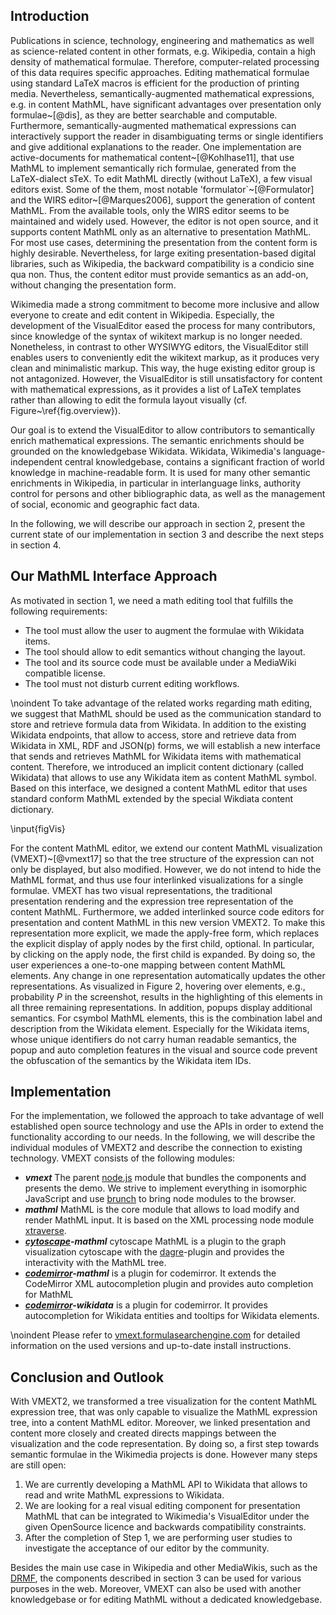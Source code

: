 ## Introduction

Publications in science, technology, engineering and mathematics as well as science-related content in other formats, e.g. Wikipedia, contain a high density of mathematical formulae.
Therefore, computer-related processing of this data requires specific approaches.
Editing mathematical formulae using standard LaTeX macros is efficient for the production of printing media. Nevertheless, semantically-augmented mathematical expressions, e.g. in content MathML, have significant advantages over presentation only formulae~[@dis], as they are better searchable and computable.  Furthermore, semantically-augmented mathematical expressions can interactively support the reader in disambiguating terms or single identifiers and give additional explanations to the reader.
One implementation are active-documents for mathematical content~[@Kohlhase11], that use MathML to implement semantically rich formulae, generated from the LaTeX-dialect sTeX.
To edit MathML directly (without LaTeX), a few visual editors exist.
Some of the them, most notable 'formulator`~[@Formulator] and the WIRS editor~[@Marques2006], support the generation of content MathML.
From the available tools, only the WIRS editor seems to be maintained and widely used.
However, the editor is not open source, and it supports content MathML only as an alternative to presentation MathML.
For most use cases, determining the presentation from the content form is highly desirable.
Nevertheless, for large exiting presentation-based digital libraries, such as Wikipedia, the backward compatibility is a condicio sine qua non.
Thus, the content editor must provide semantics as an add-on, without changing the presentation form.


Wikimedia made a strong commitment to become more inclusive and allow everyone to create and edit content in Wikipedia.
Especially, the development of the VisualEditor eased the process for many contributors, since knowledge of the syntax of wikitext markup is no longer needed.
Nonetheless, in contrast to other WYSIWYG editors, the VisualEditor still enables users to  conveniently edit the wikitext markup, as it produces very clean and minimalistic markup.
This way, the huge existing editor group is not antagonized.
However, the VisualEditor is still unsatisfactory for content with mathematical expressions, as it provides a list of LaTeX templates rather than allowing to edit the formula layout visually (cf. Figure~\ref{fig.overview}).

Our goal is to extend the VisualEditor to allow contributors to semantically enrich mathematical expressions.
The semantic enrichments should be grounded on the knowledgebase Wikidata.
Wikidata, Wikimedia's language-independent central knowledgebase, contains a significant fraction of world knowledge in machine-readable form. It is used for many other semantic enrichments in Wikipedia, in particular in interlanguage links, authority control for persons and other bibliographic data, as well as the management of social, economic and geographic fact data.

 
In the following, we will describe our approach in section 2, present the current state of our implementation in section 3 and describe the next steps in section 4.

## Our MathML Interface Approach

As motivated in section 1, we need a math editing tool that fulfills the following requirements:
                              
  * The tool must allow the user to augment the formulae with Wikidata items.
  * The tool should allow to edit semantics without changing the layout.
  * The tool and its source code must be available under a MediaWiki compatible license.
  * The tool must not disturb current editing workflows.

  
\noindent To take advantage of the related works regarding math editing, we suggest that MathML should be used as the communication standard to store and retrieve formula data from Wikidata.
In addition to the existing Wikidata endpoints, that allow to access, store and retrieve data from Wikidata in XML, RDF and JSON(p) forms, we will establish a new interface that sends and retrieves MathML for Wikidata items with mathematical content.
Therefore, we introduced an implicit content dictionary (called Wikidata) that allows to use any Wikidata item as content MathML symbol.
Based on this interface, we designed a content MathML editor that uses standard conform MathML extended by the special Wikdiata content dictionary.

\input{figVis}


For the content MathML editor, we extend our content MathML visualization (VMEXT)~[@vmext17] so that the tree structure of the expression can not only be displayed, but also modified.
However, we do not intend to hide the MathML format, and thus use four interlinked visualizations for a single formulae.
VMEXT has two visual representations, the traditional presentation rendering and the expression tree representation of the content MathML.
Furthermore, we added interlinked source code editors for presentation and content MathML in  this new version VMEXT2.
To make this representation more explicit, we made the apply-free form, which replaces the explicit display of apply nodes by the first child, optional.
In particular, by clicking on the apply node, the first child is expanded.
By doing so, the user experiences a one-to-one mapping between content MathML elements. 
Any change in one representation automatically updates the other representations.
As visualized in Figure 2, hovering over elements, e.g., probability $P$ in the screenshot, results in the highlighting of this elements in all three remaining representations.
In addition, popups display additional semantics.
For csymbol MathML elements, this is the combination label and description from the Wikidata element.
Especially for the Wikidata items, whose unique identifiers do not carry human readable semantics, the popup and auto completion features in the visual and source code prevent the obfuscation of the semantics by the Wikidata item IDs.


## Implementation

For the implementation, we followed the approach to take advantage of well established open source technology and use the APIs in order to extend the functionality according to our needs.
In the following, we will describe the individual modules of VMEXT2 and describe the connection to existing technology.
VMEXT consists of the following modules:

* ***vmext*** The parent [node.js](https://nodejs.org) module that bundles the components and presents the demo. We strive to implement everything in isomorphic JavaScript and use [brunch](https://brunch.io) to bring node modules to the browser. 
* ***mathml*** MathML is the core  module that allows to load modify and render MathML input. It is based on the XML processing node module [xtraverse](https://www.npmjs.com/package/xtraverse).
* ***[cytoscape](https://js.cytoscape.org/)-mathml*** cytoscape MathML is a plugin to the graph visualization cytoscape with the [dagre](http://doi.org/10.5281/zenodo.1211727)-plugin and provides the interactivity with the MathML tree.
* ***[codemirror](http://codemirror.net/)-mathml*** is a plugin for codemirror. It extends the CodeMirror XML autocompletion plugin and provides auto completion for MathML
* ***[codemirror](http://codemirror.net/)-wikidata*** is a plugin for codemirror. It provides autocompletion for Wikidata entities and tooltips for Wikidata elements.

 

\noindent Please refer to [vmext.formulasearchengine.com](https://vmext.formulasearchengine.com) for detailed information on the used versions and up-to-date install instructions.

## Conclusion and Outlook

With VMEXT2, we transformed a tree visualization for the content MathML expression tree, that was only capable to visualize the MathML expression tree, into a content MathML editor.
Moreover, we linked presentation and content more closely and created directs mappings between the visualization and the code representation. 
By doing so, a first step towards semantic formulae in the Wikimedia projects is done.
However many steps are still open:

1. We are currently developing a MathML API to Wikidata that allows to read and write MathML expressions to Wikidata.
2. We are looking for a real visual editing component for presentation MathML that can be integrated to Wikimedia's VisualEditor under the given OpenSource licence and backwards compatibility constraints.
3. After the completion of Step 1, we are performing user studies to investigate the acceptance of our editor by the community.

Besides the main use case in Wikipedia and other MediaWikis, such as the [DRMF](https://drmf.wmflabs.org), the components described in section 3 can be used for various purposes in the web.
Moreover, VMEXT can also be used with another knowledgebase or for editing MathML without a dedicated knowledgebase.
